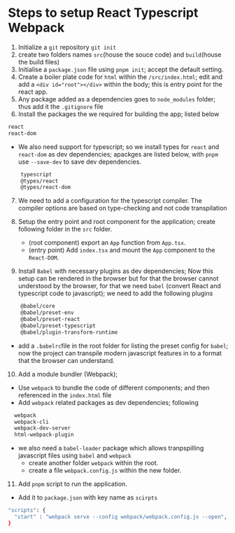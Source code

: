 # Steps to setup React Typescript Webpack

1. Initialize a `git` repository `git init`
2. create two folders names `src`(house the souce code) and `build`(house the build files)
3. Initialise a `package.json` file using `pnpm init`; accept the default setting.
4. Create a boiler plate code for `html` within the `/src/index.html`; edit and add a `<div id="root"></div>` within the body; this is entry point for the react app.
5. Any package added as a dependencies goes to `node_modules` folder; thus add it the `.gitignore` file
6. Install the packages the we required for building the app; listed below

```bash
react
react-dom
```

- We also need support for typescript; so we install types for `react` and `react-dom` as dev dependencies; apackges are listed below, with `pnpm` use `--save-dev` to save dev dependencies.

```bash
    typescript
    @types/react
    @types/react-dom
```

7. We need to add a configuration for the typescript compiler. The compiler options are based on type-checking and not code transpilation

8. Setup the entry point and root component for the application; create following folder in the `src` folder.

   - (root component) export an `App` function from `App.tsx`.
   - (entry point) Add `index.tsx` and mount the `App` component to the `React-DOM`.

9. Install `Babel` with necessary plugins as dev dependencies; Now this setup can be rendered in the browser but for that the browser cannot understood by the browser, for that we need `babel` (convert React and typescript code to javascript); we need to add the following plugins

```bash
    @babel/core
    @babel/preset-env
    @babel/preset-react
    @babel/preset-typescript
    @babel/plugin-transform-runtime
```

- add a `.babelrc`file in the root folder for listing the preset config for `babel`; now the project can transpile modern javascript features in to a format that the browser can understand.

10. Add a module bundler (Webpack);

- Use `webpack` to bundle the code of different components; and then referenced in the `index.html` file
- Add `webpack` related packages as dev dependencies; following

```bash
  webpack
  webpack-cli
  webpack-dev-server
  html-webpack-plugin
```

- we also need a `babel-loader` package which allows tranpspilling javascript files using `babel` and `webpack`
  - create another folder `webpack` within the root.
  - create a file `webpack.config.js` within the new folder.

11. Add `pnpm` script to run the application.

- Add it to `package.json` with key name as `scirpts`

```bash
"scripts": {
  "start" : "webpack serve --config webpack/webpack.config.js --open",
}
```
